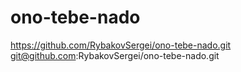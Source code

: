 # ono-tebe-nado
https://github.com/RybakovSergei/ono-tebe-nado.git
git@github.com:RybakovSergei/ono-tebe-nado.git
